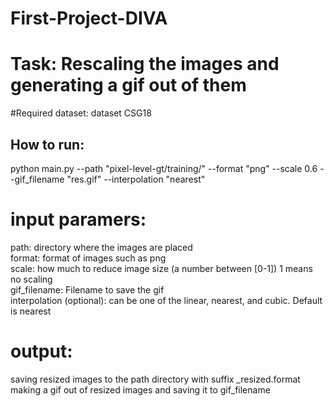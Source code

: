 # First-Project-DIVA
# Task: Rescaling the images and generating a gif out of them
#Required dataset: dataset CSG18 

## How to run:
python main.py --path "pixel-level-gt/training/" --format "png" --scale 0.6 --gif_filename "res.gif" --interpolation "nearest"

# input paramers:
   path: directory where the images are placed \
   format: format of images such as png \
   scale: how much to reduce image size (a number between [0-1]) 1 means no scaling \
   gif_filename: Filename to save the gif \
   interpolation (optional): can be one of the linear, nearest, and cubic. Default is nearest 

# output:
   saving resized images to the path directory with suffix _resized.format \
   making a gif out of resized images and saving it to gif_filename 

